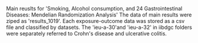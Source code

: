Main reuslts for 'Smoking, Alcohol consumption, and 24 Gastrointestinal Diseases: Mendelian Randomization Analysis'
The data of main results were ziped as 'results_1019'. Each exposure-outcome data was stored as a csv file and classified by datasets. 
The 'ieu-a-30'and 'ieu-a-32' in iibdgc folders were separately referred to Crohn's disease and ulcerative colitis.
